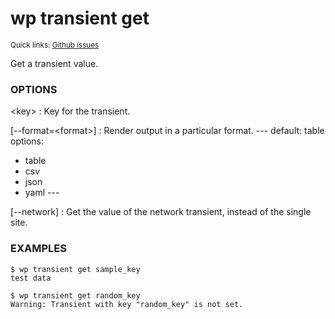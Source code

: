# wp transient get

<small>Quick links: <a href="https://github.com/issues?q=is%3Aopen+label%3Acommand%3Atransient-get+sort%3Aupdated-desc+org%3Awp-cli">Github issues</a></small>

Get a transient value.

### OPTIONS

&lt;key&gt;
: Key for the transient.

[\--format=&lt;format&gt;]
: Render output in a particular format.
\---
default: table
options:
  - table
  - csv
  - json
  - yaml
\---

[\--network]
: Get the value of the network transient, instead of the single site.

### EXAMPLES

    $ wp transient get sample_key
    test data

    $ wp transient get random_key
    Warning: Transient with key "random_key" is not set.



